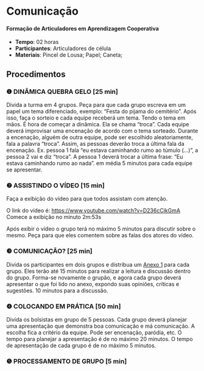 # Comunicação
#### Formação de Articuladores em Aprendizagem Cooperativa

- **Tempo**: 02 horas
- **Participantes**:  Articuladores de célula
- **Materiais**: Pincel de Lousa; Papel; Caneta;

## Procedimentos

### ❶ DINÂMICA QUEBRA GELO [25 min]

Divida a turma em 4 grupos. Peça para que cada grupo escreva em um  papel um tema diferenciado, exemplo: “Festa do pijama do cemitério”. Após isso, faça o sorteio e cada equipe receberá um tema. Tendo o tema em mãos. É hora de começar a dinâmica. Ela se chama “troca”. Cada equipe deverá improvisar uma encenação de acordo com o tema sorteado. Durante a encenação, alguém de outra equipe, pode ser escolhido aleatoriamente, fala a palavra “troca”. Assim, as pessoas deverão troca a última fala da encenação. Ex. pessoa 1 fala “eu estava caminhando rumo ao túmulo (...)”, a pessoa 2 vai e diz “troca”. A pessoa 1 deverá trocar a última frase: “Eu estava caminhando rumo ao nada”. em média 5 minutos para cada equipe se apresentar. 


### ❷ ASSISTINDO O VÍDEO [15 min]

Faça a exibição do vídeo para que todos assistam com atenção. 

O link do vídeo é: https://www.youtube.com/watch?v=D236cCikGmA Comece a exibição no minuto 2m:53s

Após exibir o vídeo o grupo terá no máximo 5 minutos para discutir sobre o mesmo. Peça para que eles comentem sobre as falas dos atores do vídeo.


###  ❸ COMUNICAÇÃO? [25 min]

Divida os participantes em dois grupos e distribua um [Anexo 1](anexo1.pdf) para cada grupo. Eles terão até 15 minutos para realizar a leitura e discussão dentro do grupo. 
Forma-se novamente o grupão, e agora cada grupo deverá apresentar o que foi lido no anexo, expondo suas opiniões, críticas e sugestões. 10 minutos para a discussão. 

###  ❹ COLOCANDO EM PRÁTICA [50 min]

Divida os bolsistas em grupo de 5 pessoas. Cada grupo deverá planejar uma apresentação que demonstra boa comunicação e má comunicação. A escolha fica a critério da equipe. Pode ser encenação, paródia, etc. 
O tempo para planejar a apresentação é de no máximo 20 minutos. 
O tempo de apresentação de cada grupo é de no máximo 5 minutos.

###  ❺ PROCESSAMENTO DE GRUPO [5 min]